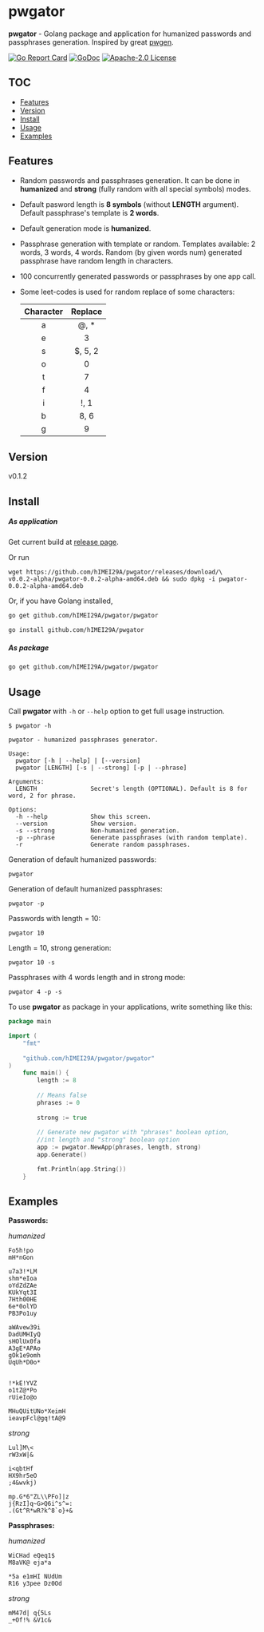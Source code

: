 # pwgator

**pwgator** - Golang package and application for humanized passwords and passphrases 
generation. Inspired by great [pwgen](https://github.com/tytso/pwgen).

[![Go Report Card](https://goreportcard.com/badge/github.com/hIMEI29A/pwgator)](https://goreportcard.com/report/github.com/hIMEI29A/pwgator) [![GoDoc](https://godoc.org/github.com/hIMEI29A/pwgator?status.svg)](http://godoc.org/github.com/hIMEI29A/pwgator) [![Apache-2.0 License](https://img.shields.io/badge/license-Apache--2.0-red.svg)](LICENSE)

## TOC
- [Features](#features)
- [Version](#version)
- [Install](#install)
- [Usage](#usage)
- [Examples](#examples)

## Features

- Random passwords and passphrases generation. It can be done in **humanized** and **strong** (fully random  with all special symbols) modes.

- Default pasword length is **8 symbols** (without **LENGTH** argument). Default passphrase's template is **2 words**.

- Default generation mode is **humanized**.

- Passphrase generation with template or random. Templates available: 2 words, 3 words, 4 words. Random (by given words num) generated passphrase have random length in characters.

- 100 concurrently generated passwords or passphrases by one app call.

- Some leet-codes is used for random replace of some characters:

	**Character** | **Replace**
	:------------:|:-----------:
	    a        | @, *
		e        | 3
		s        | $, 5, 2
		o        | 0
		t        | 7
		f        | 4
		i        | !, 1
		b        | 8, 6
		g        | 9

## Version

v0.1.2

## Install

##### As application

Get current build at [release page](https://github.com/hIMEI29A/pwgator/releases).

Or run

	wget https://github.com/hIMEI29A/pwgator/releases/download/\
	v0.0.2-alpha/pwgator-0.0.2-alpha-amd64.deb && sudo dpkg -i pwgator-0.0.2-alpha-amd64.deb

Or, if you have Golang installed,

```sh
go get github.com/hIMEI29A/pwgator/pwgator

go install github.com/hIMEI29A/pwgator
```

##### As package

```sh
go get github.com/hIMEI29A/pwgator/pwgator
```

## Usage

Call **pwgator** with `-h` or `--help` option to get full usage instruction.

	$ pwgator -h

	pwgator - humanized passphrases generator.

	Usage:
	  pwgator [-h | --help] | [--version]
	  pwgator [LENGTH] [-s | --strong] [-p | --phrase]

	Arguments:
	  LENGTH               Secret's length (OPTIONAL). Default is 8 for word, 2 for phrase.

	Options:
	  -h --help            Show this screen.
	  --version            Show version.
	  -s --strong          Non-humanized generation.
	  -p --phrase          Generate passphrases (with random template).
 	  -r                   Generate random passphrases.

Generation of default humanized passwords:

	pwgator
	
Generation of default humanized passphrases:

	pwgator -p
	
Passwords with length = 10:

	pwgator 10
	
Length = 10, strong generation:

	pwgator 10 -s
	
Passphrases with 4 words length and in strong mode:

	pwgator 4 -p -s
	
To use **pwgator** as package in your applications, write something like this:

```go
package main

import (
	"fmt"
	
	"github.com/hIMEI29A/pwgator/pwgator"
)	
	func main() {
		length := 8
		
		// Means false
		phrases := 0
		
		strong := true
		
		// Generate new pwgator with "phrases" boolean option, 
		//int length and "strong" boolean option
		app := pwgator.NewApp(phrases, length, strong)
		app.Generate()

		fmt.Println(app.String())
	}
```

## Examples

**Passwords:**

_humanized_

	Fo5h!po
	mH*nGon
	
	u7a3!*LM
	shm*eIoa
	oYdZdZAe
	KUkYqt3I
	7Hth00HE
	6e*0olYD
	PB3Po1uy
	
	aWAvew39i
	DadUMHIyQ
	sHOlUx0fa
	A3gE*APAo
	gOk1e9omh
	UqUh*D0o*


	!*kE!YVZ
	o1tZ@*Po
	rUieIo@o
		
	MHuQUitUNo*XeimH
	ieavpFcl@gq!tA@9

_strong_

	Lul]M\<
	rW3xW|&
	
	i<qbtHf
	HX9hr5eO
	;4&wvkj)
		
	mp.G*6"ZL\\PFo]|z
	j{RzI]q~G>Q6i^s^=:
	.(Gt^R*wR?k^8`o}+&

**Passphrases:**

_humanized_

	WiCHad eQeq1$
	M8aVK@ eja*a

	*5a e1mHI NUdUm
	R16 y3pee Dz0Od

_strong_

	mM47d| q{5Ls
	_+Of!% &V1c&